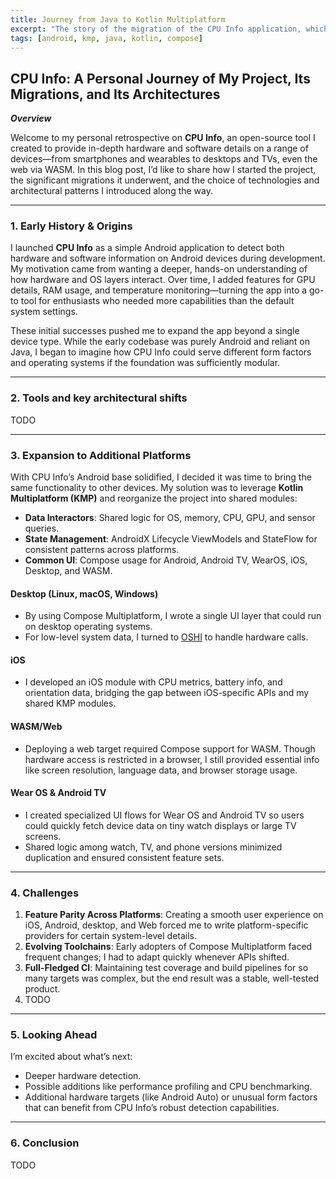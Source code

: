 ```yaml
---
title: Journey from Java to Kotlin Multiplatform
excerpt: "The story of the migration of the CPU Info application, which over the years has used most Android architectures and patterns."
tags: [android, kmp, java, kotlin, compose]
---
```


## CPU Info: A Personal Journey of My Project, Its Migrations, and Its Architectures

***Overview***

Welcome to my personal retrospective on **CPU Info**, an open-source tool I created to provide in-depth hardware and software details on a range of devices—from smartphones and wearables to desktops and TVs, even the web via WASM. In this blog post, I’d like to share how I started the project, the significant migrations it underwent, and the choice of technologies and architectural patterns I introduced along the way.

---

### 1. Early History & Origins

I launched **CPU Info** as a simple Android application to detect both hardware and software information on Android devices during development. My motivation came from wanting a deeper, hands-on understanding of how hardware and OS layers interact. Over time, I added features for GPU details, RAM usage, and temperature monitoring—turning the app into a go-to tool for enthusiasts who needed more capabilities than the default system settings.

These initial successes pushed me to expand the app beyond a single device type. While the early codebase was purely Android and reliant on Java, I began to imagine how CPU Info could serve different form factors and operating systems if the foundation was sufficiently modular.

---

### 2. Tools and key architectural shifts

TODO

---

### 3. Expansion to Additional Platforms

With CPU Info’s Android base solidified, I decided it was time to bring the same functionality to other devices. My solution was to leverage **Kotlin Multiplatform (KMP)** and reorganize the project into shared modules:

- **Data Interactors**: Shared logic for OS, memory, CPU, GPU, and sensor queries.
- **State Management**: AndroidX Lifecycle ViewModels and StateFlow for consistent patterns across platforms.
- **Common UI**: Compose usage for Android, Android TV, WearOS, iOS, Desktop, and WASM.

#### **Desktop (Linux, macOS, Windows)**
- By using Compose Multiplatform, I wrote a single UI layer that could run on desktop operating systems.
- For low-level system data, I turned to [OSHI](https://github.com/oshi/oshi) to handle hardware calls.

#### **iOS**
- I developed an iOS module with CPU metrics, battery info, and orientation data, bridging the gap between iOS-specific APIs and my shared KMP modules.

#### **WASM/Web**
- Deploying a web target required Compose support for WASM. Though hardware access is restricted in a browser, I still provided essential info like screen resolution, language data, and browser storage usage.

#### **Wear OS & Android TV**
- I created specialized UI flows for Wear OS and Android TV so users could quickly fetch device data on tiny watch displays or large TV screens.
- Shared logic among watch, TV, and phone versions minimized duplication and ensured consistent feature sets.

---

### 4. Challenges

1. **Feature Parity Across Platforms**: Creating a smooth user experience on iOS, Android, desktop, and Web forced me to write platform-specific providers for certain system-level details.
2. **Evolving Toolchains**: Early adopters of Compose Multiplatform faced frequent changes; I had to adapt quickly whenever APIs shifted.
3. **Full-Fledged CI**: Maintaining test coverage and build pipelines for so many targets was complex, but the end result was a stable, well-tested product.
4. TODO

---

### 5. Looking Ahead

I’m excited about what’s next:

- Deeper hardware detection.
- Possible additions like performance profiling and CPU benchmarking.
- Additional hardware targets (like Android Auto) or unusual form factors that can benefit from CPU Info’s robust detection capabilities.

---

### 6. Conclusion

TODO
